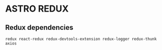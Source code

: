 # ASTRO REDUX

## Redux dependencies

`redux
react-redux
redux-devtools-extension
redux-logger
redux-thunk
axios`